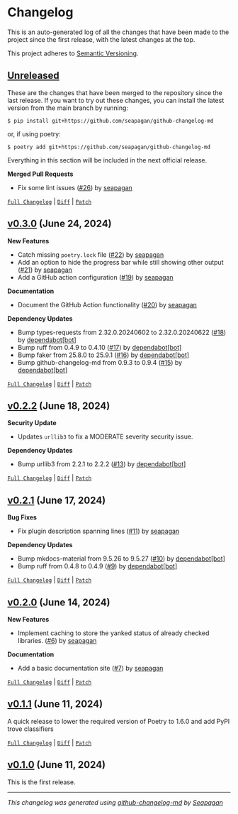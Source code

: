 # Changelog

This is an auto-generated log of all the changes that have been made to the
project since the first release, with the latest changes at the top.

This project adheres to [Semantic Versioning](https://semver.org/spec/v2.0.0.html).


## [Unreleased](https://github.com/seapagan/poetry-plugin-check-yanked/tree/HEAD)


These are the changes that have been merged to the repository since the last
release. If you want to try out these changes, you can install the latest
version from the main branch by running:

```console
$ pip install git+https://github.com/seapagan/github-changelog-md
```

or, if using poetry:

```console
$ poetry add git+https://github.com/seapagan/github-changelog-md
```
Everything in this section will be included in the next official release.


**Merged Pull Requests**

- Fix some lint issues ([#26](https://github.com/seapagan/poetry-plugin-check-yanked/pull/26)) by [seapagan](https://github.com/seapagan)

[`Full Changelog`](https://github.com/seapagan/poetry-plugin-check-yanked/compare/v0.3.0...HEAD) | [`Diff`](https://github.com/seapagan/poetry-plugin-check-yanked/compare/v0.3.0...HEAD.diff) | [`Patch`](https://github.com/seapagan/poetry-plugin-check-yanked/compare/v0.3.0...HEAD.patch)

## [v0.3.0](https://github.com/seapagan/poetry-plugin-check-yanked/releases/tag/v0.3.0) (June 24, 2024)

**New Features**

- Catch missing `poetry.lock` file ([#22](https://github.com/seapagan/poetry-plugin-check-yanked/pull/22)) by [seapagan](https://github.com/seapagan)
- Add an option to hide the progress bar while still showing other output ([#21](https://github.com/seapagan/poetry-plugin-check-yanked/pull/21)) by [seapagan](https://github.com/seapagan)
- Add a GitHub action configuration ([#19](https://github.com/seapagan/poetry-plugin-check-yanked/pull/19)) by [seapagan](https://github.com/seapagan)

**Documentation**

- Document the GitHub Action functionality ([#20](https://github.com/seapagan/poetry-plugin-check-yanked/pull/20)) by [seapagan](https://github.com/seapagan)

**Dependency Updates**

- Bump types-requests from 2.32.0.20240602 to 2.32.0.20240622 ([#18](https://github.com/seapagan/poetry-plugin-check-yanked/pull/18)) by [dependabot[bot]](https://github.com/apps/dependabot)
- Bump ruff from 0.4.9 to 0.4.10 ([#17](https://github.com/seapagan/poetry-plugin-check-yanked/pull/17)) by [dependabot[bot]](https://github.com/apps/dependabot)
- Bump faker from 25.8.0 to 25.9.1 ([#16](https://github.com/seapagan/poetry-plugin-check-yanked/pull/16)) by [dependabot[bot]](https://github.com/apps/dependabot)
- Bump github-changelog-md from 0.9.3 to 0.9.4 ([#15](https://github.com/seapagan/poetry-plugin-check-yanked/pull/15)) by [dependabot[bot]](https://github.com/apps/dependabot)

[`Full Changelog`](https://github.com/seapagan/poetry-plugin-check-yanked/compare/v0.2.2...v0.3.0) | [`Diff`](https://github.com/seapagan/poetry-plugin-check-yanked/compare/v0.2.2...v0.3.0.diff) | [`Patch`](https://github.com/seapagan/poetry-plugin-check-yanked/compare/v0.2.2...v0.3.0.patch)

## [v0.2.2](https://github.com/seapagan/poetry-plugin-check-yanked/releases/tag/v0.2.2) (June 18, 2024)


**Security Update**

- Updates `urllib3` to fix a MODERATE severity security issue.


**Dependency Updates**

- Bump urllib3 from 2.2.1 to 2.2.2 ([#13](https://github.com/seapagan/poetry-plugin-check-yanked/pull/13)) by [dependabot[bot]](https://github.com/apps/dependabot)

[`Full Changelog`](https://github.com/seapagan/poetry-plugin-check-yanked/compare/v0.2.1...v0.2.2) | [`Diff`](https://github.com/seapagan/poetry-plugin-check-yanked/compare/v0.2.1...v0.2.2.diff) | [`Patch`](https://github.com/seapagan/poetry-plugin-check-yanked/compare/v0.2.1...v0.2.2.patch)

## [v0.2.1](https://github.com/seapagan/poetry-plugin-check-yanked/releases/tag/v0.2.1) (June 17, 2024)

**Bug Fixes**

- Fix plugin description spanning lines ([#11](https://github.com/seapagan/poetry-plugin-check-yanked/pull/11)) by [seapagan](https://github.com/seapagan)

**Dependency Updates**

- Bump mkdocs-material from 9.5.26 to 9.5.27 ([#10](https://github.com/seapagan/poetry-plugin-check-yanked/pull/10)) by [dependabot[bot]](https://github.com/apps/dependabot)
- Bump ruff from 0.4.8 to 0.4.9 ([#9](https://github.com/seapagan/poetry-plugin-check-yanked/pull/9)) by [dependabot[bot]](https://github.com/apps/dependabot)

[`Full Changelog`](https://github.com/seapagan/poetry-plugin-check-yanked/compare/v0.2.0...v0.2.1) | [`Diff`](https://github.com/seapagan/poetry-plugin-check-yanked/compare/v0.2.0...v0.2.1.diff) | [`Patch`](https://github.com/seapagan/poetry-plugin-check-yanked/compare/v0.2.0...v0.2.1.patch)

## [v0.2.0](https://github.com/seapagan/poetry-plugin-check-yanked/releases/tag/v0.2.0) (June 14, 2024)

**New Features**

- Implement caching to store the yanked status of already checked libraries. ([#6](https://github.com/seapagan/poetry-plugin-check-yanked/pull/6)) by [seapagan](https://github.com/seapagan)

**Documentation**

- Add a basic documentation site ([#7](https://github.com/seapagan/poetry-plugin-check-yanked/pull/7)) by [seapagan](https://github.com/seapagan)

[`Full Changelog`](https://github.com/seapagan/poetry-plugin-check-yanked/compare/v0.1.1...v0.2.0) | [`Diff`](https://github.com/seapagan/poetry-plugin-check-yanked/compare/v0.1.1...v0.2.0.diff) | [`Patch`](https://github.com/seapagan/poetry-plugin-check-yanked/compare/v0.1.1...v0.2.0.patch)

## [v0.1.1](https://github.com/seapagan/poetry-plugin-check-yanked/releases/tag/v0.1.1) (June 11, 2024)

A quick release to lower the required version of Poetry to 1.6.0 and add PyPI trove classifiers
[`Full Changelog`](https://github.com/seapagan/poetry-plugin-check-yanked/compare/v0.1.0...v0.1.1) | [`Diff`](https://github.com/seapagan/poetry-plugin-check-yanked/compare/v0.1.0...v0.1.1.diff) | [`Patch`](https://github.com/seapagan/poetry-plugin-check-yanked/compare/v0.1.0...v0.1.1.patch)

## [v0.1.0](https://github.com/seapagan/poetry-plugin-check-yanked/releases/tag/v0.1.0) (June 11, 2024)

This is the first release.

---
*This changelog was generated using [github-changelog-md](http://changelog.seapagan.net/) by [Seapagan](https://github.com/seapagan)*
